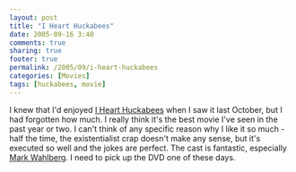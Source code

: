 ```yaml
---
layout: post
title: "I Heart Huckabees"
date: 2005-09-16 3:40
comments: true
sharing: true
footer: true
permalink: /2005/09/i-heart-huckabees
categories: [Movies]
tags: [huckabees, movie]
---
```

I knew that I'd enjoyed <a href="http://www.imdb.com/title/tt0356721/">I Heart Huckabees</a> when I saw it last October, but I had forgotten how much.  I really think it's the best movie I've seen in the past year or two.  I can't think of any specific reason why I like it so much - half the time, the existentialist crap doesn't make any sense, but it's executed so well and the jokes are perfect.  The cast is fantastic, especially <a href="http://www.imdb.com/name/nm0000242/">Mark Wahlberg</a>.  I need to pick up the DVD one of these days.
